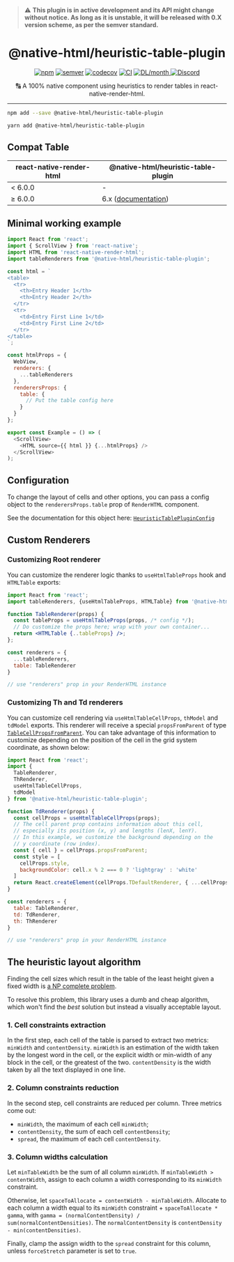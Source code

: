 > :warning: **This plugin is in active development and its API might change without notice. As long as it is unstable, it will be released with 0.X version scheme, as per the semver standard.**

<h1 align="center">@native-html/heuristic-table-plugin</h1>

<p align="center">
  <a href="https://www.npmjs.com/package/@native-html/heuristic-table-plugin"
    ><img
      src="https://img.shields.io/npm/v/@native-html/heuristic-table-plugin"
      alt="npm"
  /></a>
  <a href="https://semver.org/spec/v2.0.0.html"
    ><img
      src="https://img.shields.io/badge/semver-2.0.0-e10079.svg"
      alt="semver"
  /></a>
  <a href="https://codecov.io/gh/native-html/plugins?flag=heuristic-table-plugin"
    ><img
      src="https://codecov.io/gh/native-html/plugins/branch/master/graph/badge.svg?flag=heuristic-table-plugin"
      alt="codecov"
  /></a>
  <a
    href="https://github.com/native-html/plugins/actions?query=branch%3Amaster+workflow%3Aheuristic-table"
    ><img
      src="https://github.com/native-html/plugins/workflows/heuristic-table/badge.svg?branch=master"
      alt="CI"
  /></a>
  <a href="https://www.npmjs.com/package/@native-html/heuristic-table-plugin">
    <img
      src="https://img.shields.io/npm/dm/@native-html/heuristic-table-plugin.svg"
      alt="DL/month"
    />
  </a>
  <a href="https://discord.gg/3B9twTMEzb">
      <img
      src="https://img.shields.io/discord/736906960041148476?label=discord"
      alt="Discord"
    />
  </a>
</p>

<p align="center">
  🔠 A 100% native component using heuristics to render tables in react-native-render-html.
</p>

<hr/>

```sh
npm add --save @native-html/heuristic-table-plugin
```

```sh
yarn add @native-html/heuristic-table-plugin
```

## Compat Table

| react-native-render-html | @native-html/heuristic-table-plugin                                                                                |
| ------------------------ | ------------------------------------------------------------------------------------------------------------------ |
| &lt; 6.0.0               | -                                                                                                                  |
| ≥ 6.0.0                  | 6.x ([documentation](https://github.com/native-html/plugins/tree/rnrh/6.x/packages/heuristic-table-plugin#readme)) |

## Minimal working example

```javascript
import React from 'react';
import { ScrollView } from 'react-native';
import HTML from 'react-native-render-html';
import tableRenderers from '@native-html/heuristic-table-plugin';

const html = `
<table>
  <tr>
    <th>Entry Header 1</th>
    <th>Entry Header 2</th>
  </tr>
  <tr>
    <td>Entry First Line 1</td>
    <td>Entry First Line 2</td>
  </tr>
</table>
`;

const htmlProps = {
  WebView,
  renderers: {
    ...tableRenderers
  },
  renderersProps: {
    table: {
      // Put the table config here
    }
  }
};

export const Example = () => (
  <ScrollView>
    <HTML source={{ html }} {...htmlProps} />
  </ScrollView>
);
```
## Configuration

To change the layout of cells and other options, you can pass a config object
to the `renderersProps.table` prop of `RenderHTML` component.

See the documentation for this object here: [`HeuristicTablePluginConfig`](docs/heuristic-table-plugin.heuristictablepluginconfig.md)

## Custom Renderers

### Customizing Root renderer

You can customize the renderer logic thanks to `useHtmlTableProps` hook and `HTMLTable` exports:

```jsx
import React from 'react';
import tableRenderers, {useHtmlTableProps, HTMLTable} from '@native-html/heuristic-table-plugin';

function TableRenderer(props) {
  const tableProps = useHtmlTableProps(props, /* config */);
  // Do customize the props here; wrap with your own container...
  return <HTMLTable {..tableProps} />;
};

const renderers = {
  ...tableRenderers,
  table: TableRenderer
}

// use "renderers" prop in your RenderHTML instance
```

### Customizing Th and Td renderers

You can customize cell rendering via `useHtmlTableCellProps`, `thModel` and
`tdModel` exports. This renderer will receive a special `propsFromParent` of
type
[`TableCellPropsFromParent`](docs/heuristic-table-plugin.tablecellpropsfromparent.md).
You can take advantage of this information to customize depending on the
position of the cell in the grid system coordinate, as shown below:

```jsx
import React from 'react';
import {
  TableRenderer,
  ThRenderer,
  useHtmlTableCellProps,
  tdModel
} from '@native-html/heuristic-table-plugin';

function TdRenderer(props) {
  const cellProps = useHtmlTableCellProps(props);
  // The cell parent prop contains information about this cell,
  // especially its position (x, y) and lengths (lenX, lenY).
  // In this example, we customize the background depending on the
  // y coordinate (row index).
  const { cell } = cellProps.propsFromParent;
  const style = [
    cellProps.style,
    backgroundColor: cell.x % 2 === 0 ? 'lightgray' : 'white'
  ]
  return React.createElement(cellProps.TDefaultRenderer, { ...cellProps, style });
}

const renderers = {
  table: TableRenderer,
  td: TdRenderer,
  th: ThRenderer
}

// use "renderers" prop in your RenderHTML instance
```


## The heuristic layout algorithm

Finding the cell sizes which result in the table of the least height given a
fixed width is [a NP complete
problem](https://dl.acm.org/doi/abs/10.1145/304893.304937).

To resolve this problem, this library uses a dumb and cheap algorithm, which
won't find the *best* solution but instead a visually acceptable layout.

### 1. Cell constraints extraction

In the first step, each cell of the table is parsed to extract two metrics:
`minWidth` and `contentDensity`. `minWidth` is an estimation of the width taken
by the longest word in the cell, or the explicit width or min-width of any
block in the cell, or the greatest of the two. `contentDensity` is the width
taken by all the text displayed in one line.

### 2. Column constraints reduction

In the second step, cell constraints are reduced per column. Three metrics come out:

- `minWidth`, the maximum of each cell `minWidth`;
- `contentDensity`, the sum of each cell `contentDensity`;
- `spread`, the maximum of each cell `contentDensity`.

### 3. Column widths calculation

Let `minTableWidth` be the sum of all column `minWidth`. If `minTableWidth >
contentWidth`, assign to each column a width corresponding to its `minWidth`
constraint.

Otherwise, let `spaceToAllocate = contentWidth - minTableWidth`. Allocate to each column a width equal to its `minWidth` constraint + `spaceToAllocate * gamma`, with `gamma = (normalContentDensity) / sum(normalContentDensities)`. The `normalContentDensity` is `contentDensity - min(contentDensities)`.

Finally, clamp the assign width to the `spread` constraint for this column, unless `forceStretch` parameter is set to `true`.
